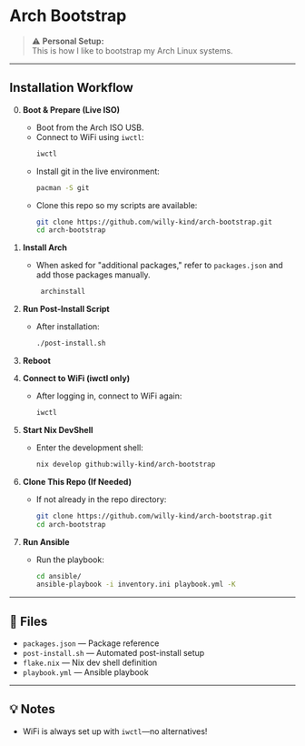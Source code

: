 # Arch Bootstrap

> ⚠️ **Personal Setup:**  
> This is how I like to bootstrap my Arch Linux systems.  

---

## Installation Workflow

0. **Boot & Prepare (Live ISO)**
   - Boot from the Arch ISO USB.
   - Connect to WiFi using `iwctl`:
     ```sh
     iwctl
     ```
   - Install git in the live environment:
     ```sh
     pacman -S git
     ```
   - Clone this repo so my scripts are available:
     ```sh
     git clone https://github.com/willy-kind/arch-bootstrap.git
     cd arch-bootstrap
     ```

1. **Install Arch**
   - When asked for "additional packages," refer to `packages.json` and add those packages manually.
     ```sh
      archinstall
     ```
     
2. **Run Post-Install Script**
   - After installation:
     ```sh
     ./post-install.sh
     ```

3. **Reboot**

4. **Connect to WiFi (iwctl only)**
   - After logging in, connect to WiFi again:
     ```sh
     iwctl
     ```

5. **Start Nix DevShell**
   - Enter the development shell:
     ```sh
     nix develop github:willy-kind/arch-bootstrap
     ```

6. **Clone This Repo (If Needed)**
   - If not already in the repo directory:
     ```sh
     git clone https://github.com/willy-kind/arch-bootstrap.git
     cd arch-bootstrap
     ```

7. **Run Ansible**
   - Run the playbook:
     ```sh
     cd ansible/
     ansible-playbook -i inventory.ini playbook.yml -K
     ```

---

## 📂 Files

- `packages.json` — Package reference
- `post-install.sh` — Automated post-install setup
- `flake.nix` — Nix dev shell definition
- `playbook.yml` — Ansible playbook

---

## 💡 Notes

- WiFi is always set up with `iwctl`—no alternatives!
